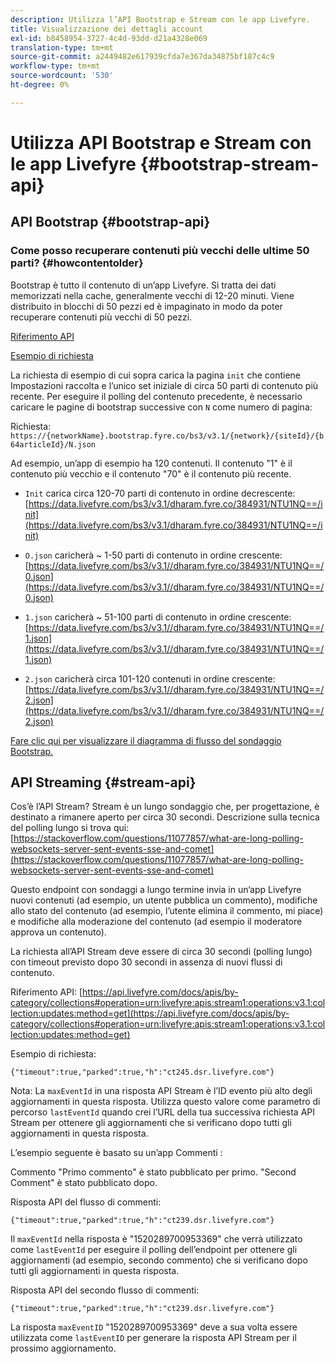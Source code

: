 ```yaml
---
description: Utilizza l’API Bootstrap e Stream con le app Livefyre.
title: Visualizzazione dei dettagli account
exl-id: b8458954-3727-4c4d-93dd-d21a4328e069
translation-type: tm+mt
source-git-commit: a2449482e617939cfda7e367da34875bf187c4c9
workflow-type: tm+mt
source-wordcount: '530'
ht-degree: 0%

---
```


# Utilizza API Bootstrap e Stream con le app Livefyre {#bootstrap-stream-api}

## API Bootstrap {#bootstrap-api}

### Come posso recuperare contenuti più vecchi delle ultime 50 parti? {#howcontentolder}

Bootstrap è tutto il contenuto di un’app Livefyre. Si tratta dei dati memorizzati nella cache, generalmente vecchi di 12-20 minuti. Viene distribuito in blocchi di 50 pezzi ed è impaginato in modo da poter recuperare contenuti più vecchi di 50 pezzi.

[Riferimento API](https://api.livefyre.com/docs/apis/by-category/collections#operation=urn:livefyre:apis:bootstrap:operations:bs3:v3.1:network:site:article:init:method=get)

[Esempio di richiesta](https://data.livefyre.com/bs3/v3.1/dharam.fyre.co/384931/NTU1NQ==/init)

La richiesta di esempio di cui sopra carica la pagina `init` che contiene Impostazioni raccolta e l’unico set iniziale di circa 50 parti di contenuto più recente. Per eseguire il polling del contenuto precedente, è necessario caricare le pagine di bootstrap successive con `N` come numero di pagina:

Richiesta: `https://{networkName}.bootstrap.fyre.co/bs3/v3.1/{network}/{siteId}/{b64articleId}/N.json`

Ad esempio, un’app di esempio ha 120 contenuti. Il contenuto &quot;1&quot; è il contenuto più vecchio e il contenuto &quot;70&quot; è il contenuto più recente.

* `Init` carica circa 120-70 parti di contenuto in ordine decrescente:  [https://data.livefyre.com/bs3/v3.1/dharam.fyre.co/384931/NTU1NQ==/init](https://data.livefyre.com/bs3/v3.1/dharam.fyre.co/384931/NTU1NQ==/init)

* `O.json` caricherà ~ 1-50 parti di contenuto in ordine crescente:  [https://data.livefyre.com/bs3/v3.1//dharam.fyre.co/384931/NTU1NQ==/0.json](https://data.livefyre.com/bs3/v3.1//dharam.fyre.co/384931/NTU1NQ==/0.json)

* `1.json` caricherà ~ 51-100 parti di contenuto in ordine crescente:  [https://data.livefyre.com/bs3/v3.1//dharam.fyre.co/384931/NTU1NQ==/1.json](https://data.livefyre.com/bs3/v3.1//dharam.fyre.co/384931/NTU1NQ==/1.json)

* `2.json` caricherà circa 101-120 contenuti in ordine crescente: [https://data.livefyre.com/bs3/v3.1//dharam.fyre.co/384931/NTU1NQ==/2.json](https://data.livefyre.com/bs3/v3.1//dharam.fyre.co/384931/NTU1NQ==/2.json)

[Fare clic qui per visualizzare il diagramma di flusso del sondaggio Bootstrap.](https://marketing-resource-help.s3.amazonaws.com/resources/help/en_US/livefyre/bootstrap-poll-flowchart.pdf)

## API Streaming {#stream-api}

Cos’è l’API Stream?
Stream è un lungo sondaggio che, per progettazione, è destinato a rimanere aperto per circa 30 secondi. Descrizione sulla tecnica del polling lungo si trova qui: [https://stackoverflow.com/questions/11077857/what-are-long-polling-websockets-server-sent-events-sse-and-comet](https://stackoverflow.com/questions/11077857/what-are-long-polling-websockets-server-sent-events-sse-and-comet)

Questo endpoint con sondaggi a lungo termine invia in un’app Livefyre nuovi contenuti (ad esempio, un utente pubblica un commento), modifiche allo stato del contenuto (ad esempio, l’utente elimina il commento, mi piace) e modifiche alla moderazione del contenuto (ad esempio il moderatore approva un contenuto).

La richiesta all’API Stream deve essere di circa 30 secondi (polling lungo) con timeout previsto dopo 30 secondi in assenza di nuovi flussi di contenuto.

Riferimento API: [https://api.livefyre.com/docs/apis/by-category/collections#operation=urn:livefyre:apis:stream1:operations:v3.1:collection:updates:method=get](https://api.livefyre.com/docs/apis/by-category/collections#operation=urn:livefyre:apis:stream1:operations:v3.1:collection:updates:method=get)

Esempio di richiesta:

`{"timeout":true,"parked":true,"h":"ct245.dsr.livefyre.com"}`

Nota: La `maxEventId` in una risposta API Stream è l’ID evento più alto degli aggiornamenti in questa risposta. Utilizza questo valore come parametro di percorso `lastEventId` quando crei l’URL della tua successiva richiesta API Stream per ottenere gli aggiornamenti che si verificano dopo tutti gli aggiornamenti in questa risposta.

L’esempio seguente è basato su un’app Commenti :

Commento &quot;Primo commento&quot; è stato pubblicato per primo. &quot;Second Comment&quot; è stato pubblicato dopo.

Risposta API del flusso di commenti:

`{"timeout":true,"parked":true,"h":"ct239.dsr.livefyre.com"}`

Il `maxEventId` nella risposta è &quot;1520289700953369&quot; che verrà utilizzato come `lastEventId` per eseguire il polling dell’endpoint per ottenere gli aggiornamenti (ad esempio, secondo commento) che si verificano dopo tutti gli aggiornamenti in questa risposta.

Risposta API del secondo flusso di commenti:

`{"timeout":true,"parked":true,"h":"ct239.dsr.livefyre.com"}`

La risposta `maxEventID` &quot;1520289700953369&quot; deve a sua volta essere utilizzata come `lastEventID` per generare la risposta API Stream per il prossimo aggiornamento.
